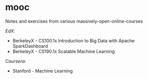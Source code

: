 # mooc
Notes and exercises from various massively-open-online-courses

*EdX*:
* BerkeleyX - CS100.1x Introduction to Big Data with Apache SparkDashboard 
* BerkeleyX - CS190.1x Scalable Machine Learning

*Coursera*:
* Stanford - Machine Learning
